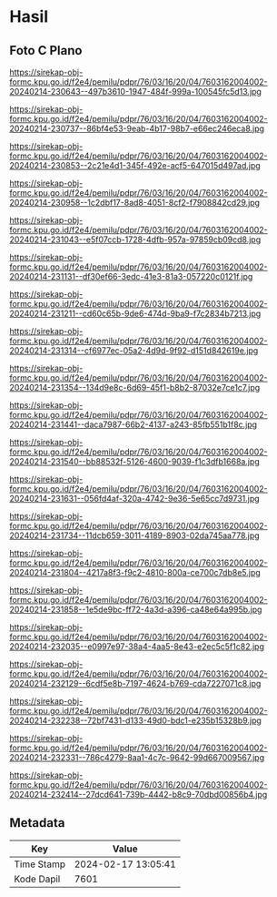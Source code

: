 # Hasil

## Foto C Plano

https://sirekap-obj-formc.kpu.go.id/f2e4/pemilu/pdpr/76/03/16/20/04/7603162004002-20240214-230643--497b3610-1947-484f-999a-100545fc5d13.jpg

https://sirekap-obj-formc.kpu.go.id/f2e4/pemilu/pdpr/76/03/16/20/04/7603162004002-20240214-230737--86bf4e53-9eab-4b17-98b7-e66ec246eca8.jpg

https://sirekap-obj-formc.kpu.go.id/f2e4/pemilu/pdpr/76/03/16/20/04/7603162004002-20240214-230853--2c21e4d1-345f-492e-acf5-647015d497ad.jpg

https://sirekap-obj-formc.kpu.go.id/f2e4/pemilu/pdpr/76/03/16/20/04/7603162004002-20240214-230958--1c2dbf17-8ad8-4051-8cf2-f7908842cd29.jpg

https://sirekap-obj-formc.kpu.go.id/f2e4/pemilu/pdpr/76/03/16/20/04/7603162004002-20240214-231043--e5f07ccb-1728-4dfb-957a-97859cb09cd8.jpg

https://sirekap-obj-formc.kpu.go.id/f2e4/pemilu/pdpr/76/03/16/20/04/7603162004002-20240214-231131--df30ef66-3edc-41e3-81a3-057220c0121f.jpg

https://sirekap-obj-formc.kpu.go.id/f2e4/pemilu/pdpr/76/03/16/20/04/7603162004002-20240214-231211--cd60c65b-9de6-474d-9ba9-f7c2834b7213.jpg

https://sirekap-obj-formc.kpu.go.id/f2e4/pemilu/pdpr/76/03/16/20/04/7603162004002-20240214-231314--cf6977ec-05a2-4d9d-9f92-d151d842619e.jpg

https://sirekap-obj-formc.kpu.go.id/f2e4/pemilu/pdpr/76/03/16/20/04/7603162004002-20240214-231354--134d9e8c-6d69-45f1-b8b2-87032e7ce1c7.jpg

https://sirekap-obj-formc.kpu.go.id/f2e4/pemilu/pdpr/76/03/16/20/04/7603162004002-20240214-231441--daca7987-66b2-4137-a243-85fb551b1f8c.jpg

https://sirekap-obj-formc.kpu.go.id/f2e4/pemilu/pdpr/76/03/16/20/04/7603162004002-20240214-231540--bb88532f-5126-4600-9039-f1c3dfb1668a.jpg

https://sirekap-obj-formc.kpu.go.id/f2e4/pemilu/pdpr/76/03/16/20/04/7603162004002-20240214-231631--056fd4af-320a-4742-9e36-5e65cc7d9731.jpg

https://sirekap-obj-formc.kpu.go.id/f2e4/pemilu/pdpr/76/03/16/20/04/7603162004002-20240214-231734--11dcb659-3011-4189-8903-02da745aa778.jpg

https://sirekap-obj-formc.kpu.go.id/f2e4/pemilu/pdpr/76/03/16/20/04/7603162004002-20240214-231804--4217a8f3-f9c2-4810-800a-ce700c7db8e5.jpg

https://sirekap-obj-formc.kpu.go.id/f2e4/pemilu/pdpr/76/03/16/20/04/7603162004002-20240214-231858--1e5de9bc-ff72-4a3d-a396-ca48e64a995b.jpg

https://sirekap-obj-formc.kpu.go.id/f2e4/pemilu/pdpr/76/03/16/20/04/7603162004002-20240214-232035--e0997e97-38a4-4aa5-8e43-e2ec5c5f1c82.jpg

https://sirekap-obj-formc.kpu.go.id/f2e4/pemilu/pdpr/76/03/16/20/04/7603162004002-20240214-232129--6cdf5e8b-7197-4624-b769-cda7227071c8.jpg

https://sirekap-obj-formc.kpu.go.id/f2e4/pemilu/pdpr/76/03/16/20/04/7603162004002-20240214-232238--72bf7431-d133-49d0-bdc1-e235b15328b9.jpg

https://sirekap-obj-formc.kpu.go.id/f2e4/pemilu/pdpr/76/03/16/20/04/7603162004002-20240214-232331--786c4279-8aa1-4c7c-9642-99d667009567.jpg

https://sirekap-obj-formc.kpu.go.id/f2e4/pemilu/pdpr/76/03/16/20/04/7603162004002-20240214-232414--27dcd641-739b-4442-b8c9-70dbd00856b4.jpg


## Metadata

| Key        | Value               |
| ---------- | ------------------- |
| Time Stamp | 2024-02-17 13:05:41 |
| Kode Dapil | 7601                |



